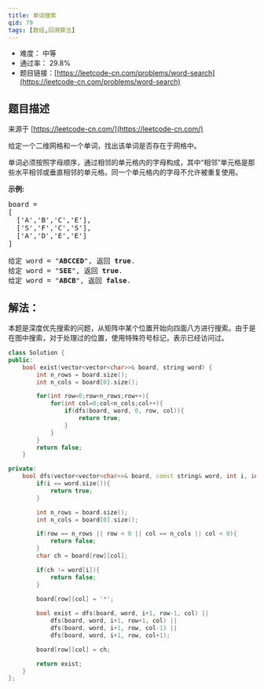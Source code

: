 ```yaml
---
title: 单词搜索
qid: 79
tags: [数组,回溯算法]
---
```



- 难度： 中等
- 通过率： 29.8%
- 题目链接：[https://leetcode-cn.com/problems/word-search](https://leetcode-cn.com/problems/word-search)


## 题目描述

来源于 [https://leetcode-cn.com/](https://leetcode-cn.com/)

<p>给定一个二维网格和一个单词，找出该单词是否存在于网格中。</p>

<p>单词必须按照字母顺序，通过相邻的单元格内的字母构成，其中&ldquo;相邻&rdquo;单元格是那些水平相邻或垂直相邻的单元格。同一个单元格内的字母不允许被重复使用。</p>

<p><strong>示例:</strong></p>

<pre>board =
[
  [&#39;A&#39;,&#39;B&#39;,&#39;C&#39;,&#39;E&#39;],
  [&#39;S&#39;,&#39;F&#39;,&#39;C&#39;,&#39;S&#39;],
  [&#39;A&#39;,&#39;D&#39;,&#39;E&#39;,&#39;E&#39;]
]

给定 word = &quot;<strong>ABCCED</strong>&quot;, 返回 <strong>true</strong>.
给定 word = &quot;<strong>SEE</strong>&quot;, 返回 <strong>true</strong>.
给定 word = &quot;<strong>ABCB</strong>&quot;, 返回 <strong>false</strong>.</pre>


## 解法：

本题是深度优先搜索的问题，从矩阵中某个位置开始向四面八方进行搜索。由于是在图中搜索，对于处理过的位置，使用特殊符号标记，表示已经访问过。


```cpp
class Solution {
public:
    bool exist(vector<vector<char>>& board, string word) {
		int n_rows = board.size();
		int n_cols = board[0].size();

		for(int row=0;row<n_rows;row++){
			for(int col=0;col<n_cols;col++){
				if(dfs(board, word, 0, row, col)){
					return true;
				}
			}
		}
		return false;
    }

private:
	bool dfs(vector<vector<char>>& board, const string& word, int i, int row, int col){
		if(i == word.size()){
			return true;
		}

		int n_rows = board.size();
		int n_cols = board[0].size();

		if(row == n_rows || row < 0 || col == n_cols || col < 0){
			return false;
		}
		char ch = board[row][col];

		if(ch != word[i]){
			return false;
		}

		board[row][col] = '*';
		
		bool exist = dfs(board, word, i+1, row-1, col) ||
			dfs(board, word, i+1, row+1, col) ||
			dfs(board, word, i+1, row, col-1) ||
			dfs(board, word, i+1, row, col+1);

		board[row][col] = ch;

		return exist;
	}
};
```